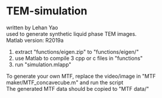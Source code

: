 # TEM-simulation
written by Lehan Yao  
used to generate synthetic liquid phase TEM images.  
Matlab version: R2019a
1. extract "functions/eigen.zip" to "functions/eigen/"
2. use Matlab to compile 3 cpp or c files in "functions"
3. run "simulation.mlapp"  

To generate your own MTF, replace the video/image in "MTF maker/MTF_concavecube.m" and run the script  
The generated MTF data should be copied to "MTF data/"  
